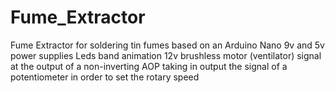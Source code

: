 # Fume_Extractor

Fume Extractor for soldering tin fumes based on an Arduino Nano
9v and 5v power supplies
Leds band animation
12v brushless motor (ventilator) signal at the output of a non-inverting AOP taking in output the signal of a potentiometer in order to set the rotary speed
